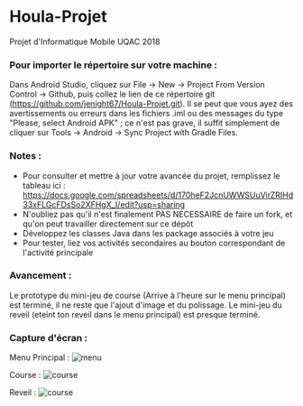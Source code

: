 # Houla-Projet
Projet d'Informatique Mobile UQAC 2018

### Pour importer le répertoire sur votre machine :
Dans Android Studio, cliquez sur File -> New -> Project From Version Control -> Github, puis collez le lien de ce répertoire git (https://github.com/jenight67/Houla-Projet.git). Il se peut que vous ayez des avertissements ou erreurs dans les fichiers .iml ou des messages du type "Please, select Android APK" ; ce n'est pas grave, il suffit simplement de cliquer sur Tools -> Android -> Sync Project with Gradle Files.

### Notes : 
- Pour consulter et mettre à jour votre avancée du projet, remplissez le tableau ici : https://docs.google.com/spreadsheets/d/170heF2JcnUWWSUuVirZRIHd33xFLGcFDsSo2XFHgX_I/edit?usp=sharing
- N'oubliez pas qu'il n'est finalement PAS NECESSAIRE de faire un fork, et qu'on peut travailler directement sur ce dépôt
- Développez les classes Java dans les package associés à votre jeu
- Pour tester, liez vos activités secondaires au bouton correspondant de l'activité principale

### Avancement :
Le prototype du mini-jeu de course (Arrive à l'heure sur le menu principal) est terminé, il ne reste que l'ajout d'image et du polissage.
Le mini-jeu du reveil (eteint ton reveil dans le menu principal) est presque terminé.

### Capture d'écran :
Menu Principal :
![menu](https://github.com/jenight67/Houla-Projet/tree/master/ScreenProjet/MenuPrincipal.PNG "Menu principal")

Course :
![course](https://github.com/jenight67/Houla-Projet/tree/master/ScreenProjet/Course.PNG "Mini-jeu ne soit pas en retard")

Reveil :
![course](https://github.com/jenight67/Houla-Projet/tree/master/ScreenProjet/Reveil.PNG "Mini-jeu eteint ton reveil")
